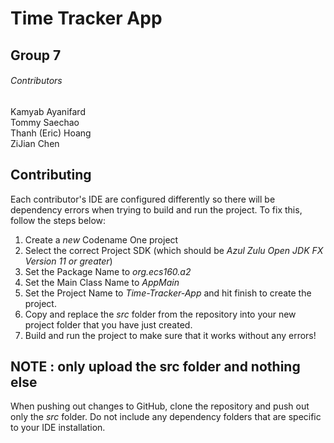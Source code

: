 # Time Tracker App

## Group 7

###### Contributors
Kamyab Ayanifard  
Tommy Saechao  
Thanh (Eric) Hoang  
ZiJian Chen

## Contributing
Each contributor's IDE are configured differently so there will be dependency errors when trying to build and run the project. To fix this, follow the steps below:

1. Create a *new* Codename One project
2. Select the correct Project SDK (which should be *Azul Zulu Open JDK FX Version 11 or greater*)
3. Set the Package Name to *org.ecs160.a2*
4. Set the Main Class Name to *AppMain*
5. Set the Project Name to *Time-Tracker-App* and hit finish to create the project.
6. Copy and replace the *src* folder from the repository into your new project folder that you have just created.
7. Build and run the project to make sure that it works without any errors!


## NOTE : only upload the src folder and nothing else

When pushing out changes to GitHub, clone the repository and push out only the *src* folder. Do not include any dependency folders that are specific to your IDE installation. 
